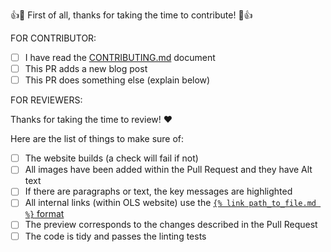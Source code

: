 :+1::tada: First of all, thanks for taking the time to contribute! :tada::+1:

FOR CONTRIBUTOR:
* [ ] I have read the [CONTRIBUTING.md](https://github.com/open-life-science/open-life-science.github.io/blob/main/CONTRIBUTING.md) document
* [ ] This PR adds a new blog post
* [ ] This PR does something else (explain below)

FOR REVIEWERS:

Thanks for taking the time to review! :heart:

Here are the list of things to make sure of:
* [ ] The website builds (a check will fail if not)
* [ ] All images have been added within the Pull Request and they have Alt text
* [ ] If there are paragraphs or text, the key messages are highlighted
* [ ] All internal links (within OLS website) use the [`{% link path_to_file.md %}` format](https://jekyllrb.com/docs/liquid/tags/#link)
* [ ] The preview corresponds to the changes described in the Pull Request
* [ ] The code is tidy and passes the linting tests
